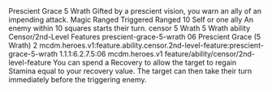<ability>
  <name>Prescient Grace</name>
  <cost>5 Wrath</cost>
  <flavor>Gifted by a prescient vision, you warn an ally of an impending attack.</flavor>
  <keywords>
    <keyword>Magic</keyword>
    <keyword>Ranged</keyword>
  </keywords>
  <type>Triggered</type>
  <distance>Ranged 10</distance>
  <target>Self or one ally</target>
  <trigger>An enemy within 10 squares starts their turn.</trigger>
  <metadata>
    <class>censor</class>
    <cost>5 Wrath</cost>
    <cost_amount>5</cost_amount>
    <cost_resource>Wrath</cost_resource>
    <feature_type>ability</feature_type>
    <file_dpath>Censor/2nd-Level Features</file_dpath>
    <item_id>prescient-grace-5-wrath</item_id>
    <item_index>06</item_index>
    <item_name>Prescient Grace (5 Wrath)</item_name>
    <level>2</level>
    <scc>mcdm.heroes.v1:feature.ability.censor.2nd-level-feature:prescient-grace-5-wrath</scc>
    <scdc>1.1.1:6.2.7.5:06</scdc>
    <source>mcdm.heroes.v1</source>
    <type>feature/ability/censor/2nd-level-feature</type>
  </metadata>
  <effects>
    <effect type="mundane">You can spend a Recovery to allow the target to regain Stamina equal to your recovery value. The target can then take their turn immediately before the triggering enemy.</effect>
  </effects>
</ability>
